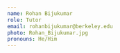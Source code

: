 ```yaml
---
name: Rohan Bijukumar
role: Tutor
email: rohanbijukumar@berkeley.edu
photo: Rohan_Bijukumar.jpg
pronouns: He/Him
---
```

